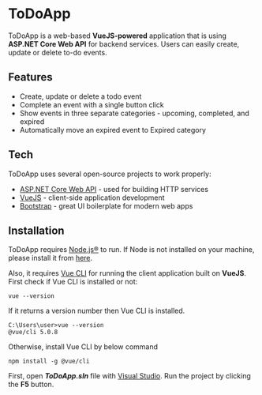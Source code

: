 # ToDoApp
ToDoApp is a web-based **VueJS-powered** application that is using **ASP.NET Core Web API** for backend services.  Users can easily create, update or delete to-do events.

## Features
- Create, update or delete a todo event
- Complete an event with a single button click
- Show events in three separate categories - upcoming, completed, and expired
- Automatically move an expired event to Expired category

## Tech

ToDoApp uses several open-source projects to work properly:

- [ASP.NET Core Web API](https://learn.microsoft.com/en-us/aspnet/core/?view=aspnetcore-7.0) - used for building HTTP services
- [VueJS](https://vuejs.org/) - client-side application development
- [Bootstrap](https://getbootstrap.com/) - great UI boilerplate for modern web apps

## Installation

ToDoApp requires [Node.js®](https://nodejs.org/) to run.
If Node is not installed on your machine, please install it from [here](https://nodejs.org/en/).

Also, it requires [Vue CLI](https://cli.vuejs.org/) for running the client application built on **VueJS**.
First check if Vue CLI is installed or not:

    vue --version
    
If it returns a version number then Vue CLI is installed.

    C:\Users\user>vue --version
    @vue/cli 5.0.8

Otherwise, install Vue CLI by below command

    npm install -g @vue/cli

First, open ***ToDoApp.sln*** file with [Visual Studio](https://visualstudio.microsoft.com/). Run the project by clicking the **F5** button.

